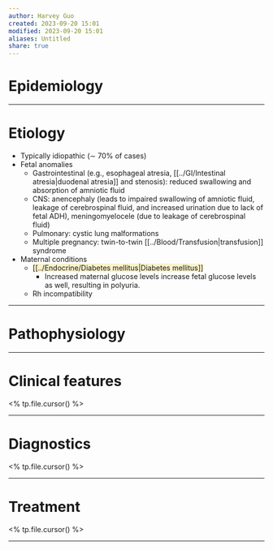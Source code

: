 ```yaml
---
author: Harvey Guo
created: 2023-09-20 15:01
modified: 2023-09-20 15:01
aliases: Untitled
share: true
---
```

# Epidemiology


---
# Etiology
- Typically idiopathic (∼ 70% of cases) 
- Fetal anomalies
	- Gastrointestinal (e.g., esophageal atresia, [[../GI/Intestinal atresia|duodenal atresia]] and stenosis): reduced swallowing and absorption of amniotic fluid
	- CNS: anencephaly (leads to impaired swallowing of amniotic fluid, leakage of cerebrospinal fluid, and increased urination due to lack of fetal ADH), meningomyelocele (due to leakage of cerebrospinal fluid)
	- Pulmonary: cystic lung malformations
	- Multiple pregnancy: twin-to-twin [[../Blood/Transfusion|transfusion]] syndrome 
- Maternal conditions
	- <span style="background:rgba(240, 200, 0, 0.2)">[[../Endocrine/Diabetes mellitus|Diabetes mellitus]] </span>
		- Increased maternal glucose levels increase fetal glucose levels as well, resulting in polyuria.
	- Rh incompatibility

---
# Pathophysiology


---
# Clinical features
<% tp.file.cursor() %>

---
# Diagnostics
<% tp.file.cursor() %>

---
# Treatment
<% tp.file.cursor() %>

---
